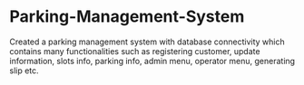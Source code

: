 # Parking-Management-System
Created a parking management system with database connectivity which contains many functionalities such as registering customer, update information, slots info, parking info, admin menu, operator menu, generating slip etc.
